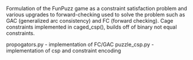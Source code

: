 Formulation of the FunPuzz game as a constraint satisfaction problem and various upgrades to forward-checking used to solve the problem such as GAC (generalized arc consistency) and FC (forward checking). Cage constraints implemented in caged_csp(), builds off of binary not equal constraints.

propogators.py - implementation of FC/GAC
puzzle_csp.py - implementation of csp and constraint encoding